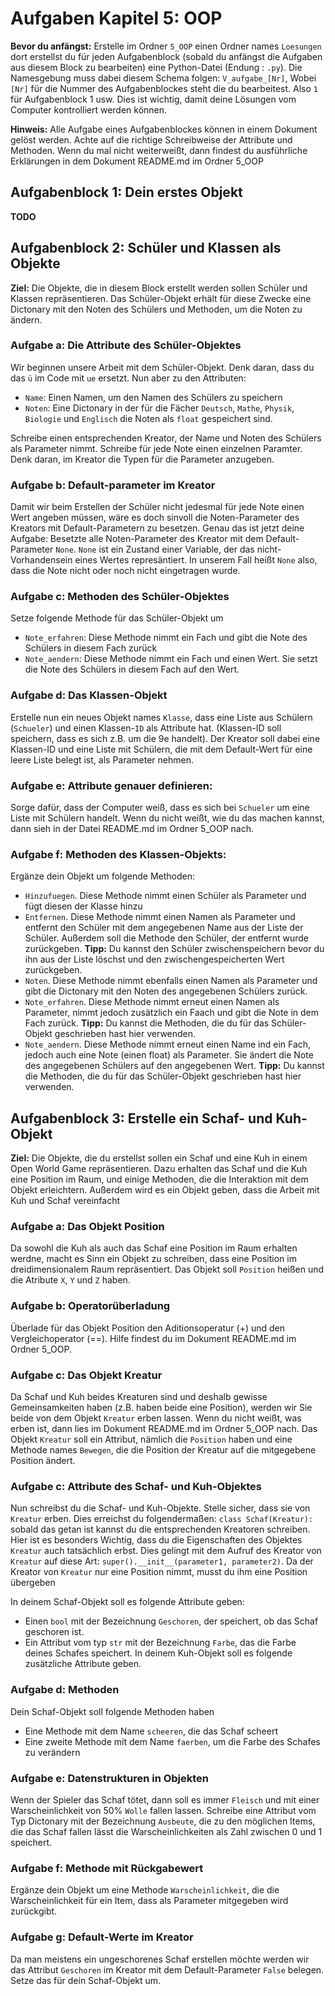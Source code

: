 # Aufgaben Kapitel 5: OOP
**Bevor du anfängst:** Erstelle im Ordner `5_OOP` einen Ordner names `Loesungen` dort erstellst du für jeden Aufgabenblock (sobald du anfängst die Aufgaben aus diesem Block zu bearbeiten) eine Python-Datei (Endung : `.py`). Die Namesgebung muss dabei diesem Schema folgen: `V_aufgabe_[Nr]`, Wobei `[Nr]` für die Nummer des Aufgabenblockes steht die du bearbeitest. Also `1` für Aufgabenblock 1 usw. Dies ist wichtig, damit deine Lösungen vom Computer kontrolliert werden können.

**Hinweis:** Alle Aufgabe eines Aufgabenblockes können in einem Dokument gelöst werden. Achte auf die richtige Schreibweise der Attribute und Methoden. Wenn du mal nicht weiterweißt, dann findest du ausführliche Erklärungen in dem Dokument README.md im Ordner 5_OOP
## Aufgabenblock 1: Dein erstes Objekt
**TODO**
## Aufgabenblock 2: Schüler und Klassen als Objekte
**Ziel:** Die Objekte, die in diesem Block erstellt werden sollen Schüler und Klassen repräsentieren. Das Schüler-Objekt erhält für diese Zwecke eine Dictonary mit den Noten des Schülers und Methoden, um die Noten zu ändern.
### Aufgabe a: Die Attribute des Schüler-Objektes
Wir beginnen unsere Arbeit mit dem Schüler-Objekt. Denk daran, dass du das `ü` im Code mit `ue` ersetzt. Nun aber zu den Attributen:
* `Name`: Einen Namen, um den Namen des Schülers zu speichern
* `Noten`: Eine Dictonary in der für die Fächer `Deutsch`, `Mathe`, `Physik`, `Biologie` und `Englisch` die Noten als `float` gespeichert sind.

Schreibe einen entsprechenden Kreator, der Name und Noten des Schülers als Parameter nimmt. Schreibe für jede Note einen einzelnen Paramter. Denk daran, im Kreator die Typen für die Parameter anzugeben.
### Aufgabe b: Default-parameter im Kreator
Damit wir beim Erstellen der Schüler nicht jedesmal für jede Note einen Wert angeben müssen, wäre es doch sinvoll die Noten-Parameter des Kreators mit Default-Parametern zu besetzen. Genau das ist jetzt deine Aufgabe: Besetzte alle Noten-Parameter des Kreator mit dem Default-Parameter `None`. `None` ist ein Zustand einer Variable, der das nicht-Vorhandensein eines Wertes represäntiert. In unserem Fall heißt `None` also, dass die Note nicht oder noch nicht eingetragen wurde.
### Aufgabe c: Methoden des Schüler-Objektes
Setze folgende Methode für das Schüler-Objekt um
* `Note_erfahren`: Diese Methode nimmt ein Fach und gibt die Note des Schülers in diesem Fach zurück
* `Note_aendern`: Diese Methode nimmt ein Fach und einen Wert. Sie setzt die Note des Schülers in diesem Fach auf den Wert.
### Aufgabe d: Das Klassen-Objekt
Erstelle nun ein neues Objekt names `Klasse`, dass eine Liste aus Schülern (`Schueler`) und einen Klassen-`ID` als Attribute hat. (Klassen-ID soll speichern, dass es sich z.B. um die 9e handelt). Der Kreator soll dabei eine Klassen-ID und eine Liste mit Schülern, die mit dem Default-Wert für eine leere Liste belegt ist, als Parameter nehmen. 
### Aufgabe e: Attribute genauer definieren:
Sorge dafür, dass der Computer weiß, dass es sich bei `Schueler` um eine Liste mit Schülern handelt. Wenn du nicht weißt, wie du das machen kannst, dann sieh in der Datei README.md im Ordner 5_OOP nach.
### Aufgabe f: Methoden des Klassen-Objekts:
Ergänze dein Objekt um folgende Methoden:
* `Hinzufuegen`. Diese Methode nimmt einen Schüler als Parameter und fügt diesen der Klasse hinzu
* `Entfernen`. Diese Methode nimmt einen Namen als Parameter und entfernt den Schüler mit dem angegebenen Name aus der Liste der Schüler. Außerdem soll die Methode den Schüler, der entfernt wurde zurückgeben. **Tipp:** Du kannst den Schüler zwischenspeichern bevor du ihn aus der Liste löschst und den zwischengespeicherten Wert zurückgeben.
* `Noten`. Diese Methode nimmt ebenfalls einen Namen als Parameter und gibt die Dictonary mit den Noten des angegebenen Schülers zurück.
* `Note_erfahren`. Diese Methode nimmt erneut einen Namen als Parameter, nimmt jedoch zusätzlich ein Faach und gibt die Note in dem Fach zurück. **Tipp:** Du kannst die Methoden, die du für das Schüler-Objekt geschrieben hast hier verwenden.
* `Note_aendern`. Diese Methode nimmt erneut einen Name ind ein Fach, jedoch auch eine Note (einen float) als Parameter. Sie ändert die Note des angegebenen Schülers auf den angegebenen Wert. **Tipp:** Du kannst die Methoden, die du für das Schüler-Objekt geschrieben hast hier verwenden.
## Aufgabenblock 3: Erstelle ein Schaf- und Kuh-Objekt
**Ziel:** Die Objekte, die du erstellst sollen ein Schaf und eine Kuh in einem Open World Game repräsentieren. Dazu erhalten das Schaf und die Kuh eine Position im Raum, und einige Methoden, die die Interaktion mit dem Objekt erleichtern. Außerdem wird es ein Objekt geben, dass die Arbeit mit Kuh und Schaf vereinfacht
### Aufgabe a: Das Objekt Position
Da sowohl die Kuh als auch das Schaf eine Position im Raum erhalten werdne, macht es Sinn ein Objekt zu schreiben, dass eine Position im dreidimensionalem Raum repräsentiert. Das Objekt soll `Position` heißen und die Atribute `X`, `Y` und `Z` haben.
### Aufgabe b: Operatorüberladung
Überlade für das Objekt Position den Aditionsoperatur (+) und den Vergleichoperator (==). Hilfe findest du im Dokument README.md im Ordner 5_OOP.
### Aufgabe c: Das Objekt Kreatur
Da Schaf und Kuh beides Kreaturen sind und deshalb gewisse Gemeinsamkeiten haben (z.B. haben beide eine Position), werden wir Sie beide von dem Objekt `Kreatur` erben lassen. Wenn du nicht weißt, was erben ist, dann lies im Dokument README.md im Ordner 5_OOP nach.
Das Objekt `Kreatur` soll ein Attribut, nämlich die `Position` haben und eine Methode names `Bewegen`, die die Position der Kreatur auf die mitgegebene Position ändert.
### Aufgabe c: Attribute des Schaf- und Kuh-Objektes
Nun schreibst du die Schaf- und Kuh-Objekte. Stelle sicher, dass sie von `Kreatur` erben. Dies erreichst du folgendermaßen: `class Schaf(Kreatur):` sobald das getan ist kannst du die entsprechenden Kreatoren schreiben. Hier ist es besonders Wichtig, dass du die Eigenschaften des Objektes `Kreatur` auch tatsächlich erbst. Dies gelingt mit dem Aufruf des Kreator von `Kreatur` auf diese Art: `super().__init__(parameter1, parameter2)`. Da der Kreator von `Kreatur` nur eine Position nimmt, musst du ihm eine Position übergeben

In deinem Schaf-Objekt soll es folgende Attribute geben:
* Einen `bool` mit der Bezeichnung `Geschoren`, der speichert, ob das Schaf geschoren ist.
* Ein Attribut vom typ `str` mit der Bezeichnung `Farbe`, das die Farbe deines Schafes speichert.
In deinem Kuh-Objekt soll es folgende zusätzliche Attribute geben.
### Aufgabe d: Methoden
Dein Schaf-Objekt soll folgende Methoden haben
* Eine Methode mit dem Name `scheeren`, die das Schaf scheert
* Eine zweite Methode mit dem Name `faerben`, um die Farbe des Schafes zu verändern
### Aufgabe e: Datenstrukturen in Objekten
Wenn der Spieler das Schaf tötet, dann soll es immer `Fleisch` und mit einer Warscheinlichkeit von 50% `Wolle` fallen lassen.
Schreibe eine Attribut vom Typ Dictonary mit der Bezeichnung `Ausbeute`, die zu den möglichen Items, die das Schaf fallen lässt die Warscheinlichkeiten als Zahl zwischen 0 und 1 speichert.
### Aufgabe f: Methode mit Rückgabewert
Ergänze dein Objekt um eine Methode `Warscheinlichkeit`, die die Warscheinlichkeit für ein Item, dass als Parameter mitgegeben wird zurückgibt.
### Aufgabe g: Default-Werte im Kreator
Da man meistens ein ungeschorenes Schaf erstellen möchte werden wir das Attribut `Geschoren` im Kreator mit dem Default-Parameter `False` belegen. Setze das für dein Schaf-Objekt um.
